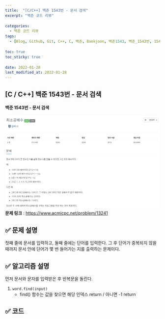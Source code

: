 ```yaml
---
title:  "[C/C++] 백준 1543번 - 문서 검색"
excerpt: "백준 코드 리뷰"

categories:
  - 백준 코드 리뷰
tags:
  - [Blog, Github, Git, C++, C, 백준, Baekjoon, 백준1543, 백준_1543번, 1543번, c++_1543, 1543_c++, find()_c++, find()]

toc: true
toc_sticky: true

date: 2022-01-28
last_modified_at: 2022-01-28
---
```


## [C / C++] 백준 1543번 - 문서 검색

#### 백준 1543번 - 문서 검색

**![13241](https://github.com/2hyunjinn/2hyunjinn.github.io/blob/master/images/2022-01-28-13241-posting/13241.png?raw=true)문제 링크** : <https://www.acmicpc.net/problem/13241>



## ✅ 문제 설명

첫째 줄에 문서를 입력하고, 둘째 줄에는 단어를 입력한다. 그 후 단어가 중복되지 않을 때까지 문서 안에 단어가 몇 번 들어가는 지를 출력하는 문제이다.





## ✅ 알고리즘 설명

먼저 문서와 문자를 입력받은 후 반복문을 돌린다.

1. `word.find(input)` 
   * find() 함수는 값을 찾으면 해당 인덱스 return / 아니면 -1 return





## ✅ 코드

<script src="https://gist.github.com/2hyunjinn/dce8d739d98be0e567bf016a5c489762.js"></script>
